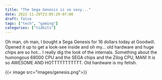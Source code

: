 ```yaml
---
title: "The Sega Genesis is so sexy..."
date: 2022-11-29T23:05:29-07:00
draft: false
tags: ["tech", "gaming"]
categories: ["tidbits"]
---
```


Oh man, oh man, I bought a Sega Genesis for 16 dollars today at Goodwill. Opened it up to get a look-see inside and oh my... old hardware and huge chips are so hot... I really dig the look of the internals. Something about the humongous 68000 CPU and the SEGA chips and the Zilog CPU, MAN! It is so AWESOME AND HOTTTTTTTTTTT. Old hardware is my fetish.

{{< image src="images/genesis.png">}}  